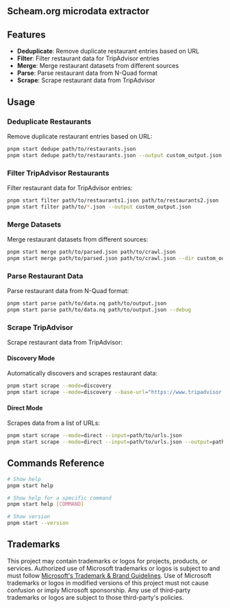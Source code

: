 ## Scheam.org microdata extractor

## Features

- **Deduplicate**: Remove duplicate restaurant entries based on URL
- **Filter**: Filter restaurant data for TripAdvisor entries
- **Merge**: Merge restaurant datasets from different sources
- **Parse**: Parse restaurant data from N-Quad format
- **Scrape**: Scrape restaurant data from TripAdvisor

## Usage

### Deduplicate Restaurants

Remove duplicate restaurant entries based on URL:

```bash
pnpm start dedupe path/to/restaurants.json
pnpm start dedupe path/to/restaurants.json --output custom_output.json
```

### Filter TripAdvisor Restaurants

Filter restaurant data for TripAdvisor entries:

```bash
pnpm start filter path/to/restaurants1.json path/to/restaurants2.json
pnpm start filter path/to/*.json --output custom_output.json
```

### Merge Datasets

Merge restaurant datasets from different sources:

```bash
pnpm start merge path/to/parsed.json path/to/crawl.json
pnpm start merge path/to/parsed.json path/to/crawl.json --dir custom_output_dir
```

### Parse Restaurant Data

Parse restaurant data from N-Quad format:

```bash
pnpm start parse path/to/data.nq path/to/output.json
pnpm start parse path/to/data.nq path/to/output.json --debug
```

### Scrape TripAdvisor

Scrape restaurant data from TripAdvisor:

#### Discovery Mode

Automatically discovers and scrapes restaurant data:

```bash
pnpm start scrape --mode=discovery
pnpm start scrape --mode=discovery --base-url="https://www.tripadvisor.com/Restaurants-g60878-Seattle_Washington.html" --pages=5
```

#### Direct Mode

Scrapes data from a list of URLs:

```bash
pnpm start scrape --mode=direct --input=path/to/urls.json
pnpm start scrape --mode=direct --input=path/to/urls.json --output=path/to/results.json
```

## Commands Reference

```bash
# Show help
pnpm start help

# Show help for a specific command
pnpm start help [COMMAND]

# Show version
pnpm start --version
```

## Trademarks

This project may contain trademarks or logos for projects, products, or services. Authorized use of Microsoft
trademarks or logos is subject to and must follow
[Microsoft's Trademark & Brand Guidelines](https://www.microsoft.com/en-us/legal/intellectualproperty/trademarks/usage/general).
Use of Microsoft trademarks or logos in modified versions of this project must not cause confusion or imply Microsoft sponsorship.
Any use of third-party trademarks or logos are subject to those third-party's policies.
